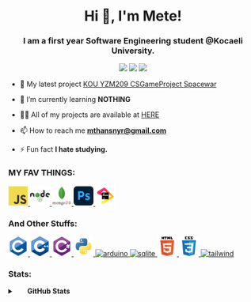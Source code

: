 <h1 align="center">Hi 👋, I'm Mete!</h1>
<h3 align="center">I am a first year Software Engineering student @Kocaeli University.</h3>

<p align="center"> <a href="https://linkedin.com/in/metehansenyer"><img src="https://img.shields.io/badge/@metehansenyer-E4405F?style=for-the-badge&logo=linkedin&logoColor=white&labelColor=0077B5&color=%23555555"></a> <a href="https://instagram.com/metehansenyer"><img src="https://img.shields.io/badge/@metehansenyer-E4405F?style=for-the-badge&logo=instagram&logoColor=white&labelColor=E4405F&color=%23555555"></a> <a href="https://twitter.com/mitefaz"><img src="https://img.shields.io/badge/@mitefaz-E4405F?style=for-the-badge&logo=x&logoColor=white&labelColor=14171A&color=%23555555"></a>



</p>

- 🔭 My latest project [KOU YZM209 CSGameProject Spacewar](https://github.com/metehansenyer/KOU-YZM209-CSGameProject-Spacewar)

- 🌱 I’m currently learning **NOTHING**

- 👨‍💻 All of my projects are available at [HERE](https://github.com/metehansenyer?tab=repositories)

- 📫 How to reach me **mthansnyr@gmail.com**

- ⚡ Fun fact **I hate studying.**

<h3 align="left">MY FAV THINGS:</h3>
<p align="left"> 
  <a href="https://developer.mozilla.org/en-US/docs/Web/JavaScript" target="_blank" rel="noreferrer"> <img src="https://raw.githubusercontent.com/devicons/devicon/master/icons/javascript/javascript-original.svg" alt="javascript" width="40" height="40"/> </a>
  <a href="https://nodejs.org" target="_blank" rel="noreferrer"> <img src="https://raw.githubusercontent.com/devicons/devicon/master/icons/nodejs/nodejs-original-wordmark.svg" alt="nodejs" width="40" height="40"/> </a>
  <a href="https://www.mongodb.com/" target="_blank" rel="noreferrer"> <img src="https://raw.githubusercontent.com/devicons/devicon/master/icons/mongodb/mongodb-original-wordmark.svg" alt="mongodb" width="40" height="40"/> </a>
  <a href="https://www.photoshop.com/en" target="_blank" rel="noreferrer"> <img src="https://raw.githubusercontent.com/devicons/devicon/master/icons/photoshop/photoshop-original.svg" alt="photoshop" width="40" height="40"/> </a>
  <a href="https://www.jetbrains.com/" target="_blank" rel="noreferrer"> <img src="https://raw.githubusercontent.com/devicons/devicon/ca28c779441053191ff11710fe24a9e6c23690d6/icons/jetbrains/jetbrains-original.svg" alt="jetbrains" width="40" height="40"/> </a>
</p>

<h3 align="left">And Other Stuffs:</h3>
<p align="left">
  <a href="https://www.open-std.org/jtc1/sc22/wg14/" target="_blank" rel="noreferrer"> <img src="https://raw.githubusercontent.com/devicons/devicon/master/icons/c/c-original.svg" alt="c" width="40" height="40"/> </a>
  <a href="https://isocpp.org" target="_blank" rel="noreferrer"> <img src="https://raw.githubusercontent.com/devicons/devicon/master/icons/cplusplus/cplusplus-original.svg" alt="cplusplus" width="40" height="40"/> </a>
  <a href="https://learn.microsoft.com/tr-tr/dotnet/csharp/" target="_blank" rel="noreferrer"> <img src="https://raw.githubusercontent.com/devicons/devicon/ca28c779441053191ff11710fe24a9e6c23690d6/icons/csharp/csharp-original.svg" alt="csharp" width="40" height="40"/> </a>
  <a href="https://www.python.org" target="_blank" rel="noreferrer"> <img src="https://raw.githubusercontent.com/devicons/devicon/master/icons/python/python-original.svg" alt="python" width="40" height="40"/> </a>
  <a href="https://www.arduino.cc/" target="_blank" rel="noreferrer"> <img src="https://cdn.worldvectorlogo.com/logos/arduino-1.svg" alt="arduino" width="40" height="40"/> </a>
  <a href="https://www.sqlite.org/" target="_blank" rel="noreferrer"> <img src="https://www.vectorlogo.zone/logos/sqlite/sqlite-icon.svg" alt="sqlite" width="40" height="40"/> </a>
  <a href="https://www.w3.org/html/" target="_blank" rel="noreferrer"> <img src="https://raw.githubusercontent.com/devicons/devicon/master/icons/html5/html5-original-wordmark.svg" alt="html5" width="40" height="40"/> </a>
  <a href="https://www.w3schools.com/css/" target="_blank" rel="noreferrer"> <img src="https://raw.githubusercontent.com/devicons/devicon/master/icons/css3/css3-original-wordmark.svg" alt="css3" width="40" height="40"/> </a>
  <a href="https://tailwindcss.com/" target="_blank" rel="noreferrer"> <img src="https://www.vectorlogo.zone/logos/tailwindcss/tailwindcss-icon.svg" alt="tailwind" width="40" height="40"/> </a>
</p>

<h3 align="left">Stats:</h3>
<details>
  <summary> &nbsp; &nbsp; &nbsp; <b>GitHub Stats</b></summary>
  <img align="left" src="https://github-readme-stats.vercel.app/api/top-langs?username=metehansenyer&show_icons=true&locale=en&layout=compact" alt="metehansenyer" />
  <img align="center" src="https://github-readme-stats.vercel.app/api?username=metehansenyer&show_icons=true&locale=en" alt="metehansenyer" />
</details>

